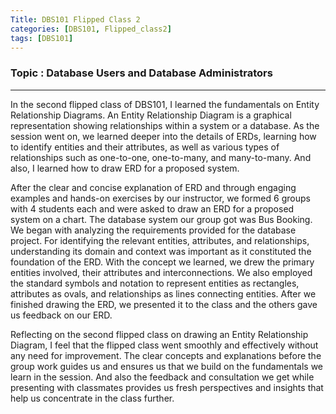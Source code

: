 ```yaml
---
Title: DBS101 Flipped Class 2
categories: [DBS101, Flipped_class2]
tags: [DBS101]
---
```


### Topic : Database Users and Database Administrators
---

In the second flipped class of DBS101, I learned the fundamentals on Entity Relationship Diagrams. An Entity Relationship Diagram is a graphical representation showing relationships within a system or a database. As the session went on, we learned deeper into the details of ERDs, learning how to identify entities and their attributes, as well as various types of relationships such as one-to-one, one-to-many, and many-to-many. And also, I learned how to draw ERD for a proposed system. 

After the clear and concise explanation of ERD and through engaging examples and hands-on exercises by our instructor, we formed 6 groups with 4 students each and were asked to draw an ERD for a proposed system on a chart. The database system our group got was Bus Booking. We began with analyzing the requirements provided for the database project. For identifying the relevant entities, attributes, and relationships, understanding its domain and context was important as it constituted the foundation of the ERD. With the concept we learned, we drew the primary entities involved, their attributes and interconnections.  We also employed the standard symbols and notation to represent entities as rectangles, attributes as ovals, and relationships as lines connecting entities. After we finished drawing the ERD, we presented it to the class and the others gave us feedback on our ERD. 

Reflecting on the second flipped class on drawing an Entity Relationship Diagram,  I feel that the flipped class went smoothly and effectively without any need for improvement. The clear concepts and explanations before the group work guides us and ensures us that we build on the fundamentals we learn in the session. And also the feedback and consultation  we get while presenting with classmates provides us fresh perspectives and insights that help us concentrate in the class further. 
